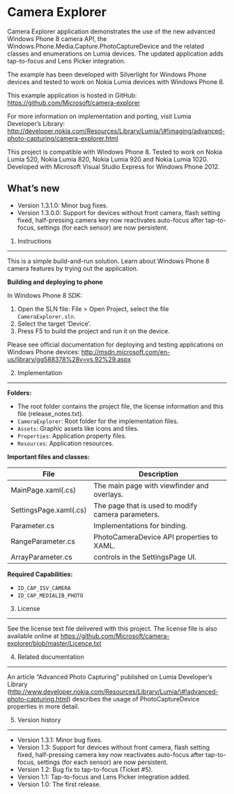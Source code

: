 Camera Explorer
===============

Camera Explorer application demonstrates the use of the new advanced Windows Phone 8 camera API, the Windows.Phone.Media.Capture.PhotoCaptureDevice and the related classes and enumerations on Lumia devices. The updated application adds tap-to-focus and Lens Picker integration.

The example has been developed with Silverlight for Windows Phone devices and tested to work on Nokia Lumia devices with Windows Phone 8.

This example application is hosted in GitHub: https://github.com/Microsoft/camera-explorer

For more information on implementation and porting, visit Lumia Developer’s Library: http://developer.nokia.com/Resources/Library/Lumia/\#!imaging/advanced-photo-capturing/camera-explorer.html

This project is compatible with Windows Phone 8. Tested to work on Nokia Lumia 520, Nokia Lumia 820, Nokia Lumia 920 and Nokia Lumia 1020. Developed with Microsoft Visual Studio Express for Windows Phone 2012.

What’s new
----------

-   Version 1.3.1.0: Minor bug fixes.
-   Version 1.3.0.0: Support for devices without front camera, flash setting fixed, half-pressing camera key now reactivates auto-focus after tap-to-focus, settings (for each sensor) are now persistent.

1. Instructions
---------------

This is a simple build-and-run solution. Learn about Windows Phone 8 camera features by trying out the application.

**Building and deploying to phone**

In Windows Phone 8 SDK:

1.  Open the SLN file: File &gt; Open Project, select the file `CameraExplorer.sln`.
2.  Select the target ‘Device’.
3.  Press F5 to build the project and run it on the device.

Please see official documentation for deploying and testing applications on Windows Phone devices: http://msdn.microsoft.com/en-us/library/gg588378%28v=vs.92%29.aspx

2. Implementation
-----------------

**Folders:**

-   The root folder contains the project file, the license information and this file (release\_notes.txt).
-   `CameraExplorer`: Root folder for the implementation files.
-   `Assets`: Graphic assets like icons and tiles.
-   `Properties`: Application property files.
-   `Resources`: Application resources.

**Important files and classes:**

<table><thead><tr class="header"><th>File</th><th>Description</th></tr></thead><tbody><tr class="odd"><td>MainPage.xaml(.cs)</td><td>The main page with viewfinder and overlays.</td></tr><tr class="even"><td>SettingsPage.xaml(.cs)</td><td>The page that is used to modify camera parameters.</td></tr><tr class="odd"><td>Parameter.cs</td><td>Implementations for binding.</td></tr><tr class="even"><td>RangeParameter.cs</td><td>PhotoCameraDevice API properties to XAML.</td></tr><tr class="odd"><td>ArrayParameter.cs</td><td>controls in the SettingsPage UI.</td></tr></tbody></table>

**Required Capabilities:**

-   `ID_CAP_ISV_CAMERA`
-   `ID_CAP_MEDIALIB_PHOTO`

3. License
----------

See the license text file delivered with this project. The license file is also available online at https://github.com/Microsoft/camera-explorer/blob/master/Licence.txt

4. Related documentation
------------------------

An article “Advanced Photo Capturing” published on Lumia Developer’s Library (http://www.developer.nokia.com/Resources/Library/Lumia/\#!advanced-photo-capturing.html) describes the usage of PhotoCaptureDevice properties in more detail.

5. Version history
------------------

-   Version 1.3.1: Minor bug fixes.
-   Version 1.3: Support for devices without front camera, flash setting fixed, half-pressing camera key now reactivates auto-focus after tap-to-focus, settings (for each sensor) are now persistent.
-   Version 1.2: Bug fix to tap-to-focus (Ticket \#5).
-   Version 1.1: Tap-to-focus and Lens Picker integration added.
-   Version 1.0: The first release.

